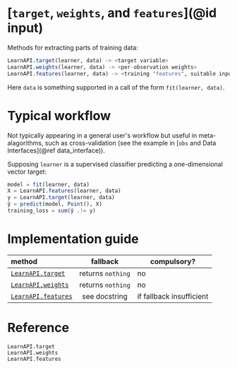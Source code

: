 # [`target`, `weights`, and `features`](@id input)

Methods for extracting parts of training data:

```julia
LearnAPI.target(learner, data) -> <target variable>
LearnAPI.weights(learner, data) -> <per-observation weights>
LearnAPI.features(learner, data) -> <training "features", suitable input for `predict` or `transform`>
```

Here `data` is something supported in a call of the form `fit(learner, data)`. 

# Typical workflow

Not typically appearing in a general user's workflow but useful in meta-alagorithms, such
as cross-validation (see the example in [`obs` and Data Interfaces](@ref data_interface)).

Supposing `learner` is a supervised classifier predicting a one-dimensional vector
target:

```julia
model = fit(learner, data)
X = LearnAPI.features(learner, data)
y = LearnAPI.target(learner, data)
ŷ = predict(model, Point(), X)
training_loss = sum(ŷ .!= y)
```

# Implementation guide

| method                      | fallback          | compulsory?              |
|:----------------------------|:-----------------:|--------------------------|
| [`LearnAPI.target`](@ref)   | returns `nothing` | no                       |
| [`LearnAPI.weights`](@ref)  | returns `nothing` | no                       |
| [`LearnAPI.features`](@ref) | see docstring     | if fallback insufficient |


# Reference

```@docs
LearnAPI.target
LearnAPI.weights
LearnAPI.features
```
